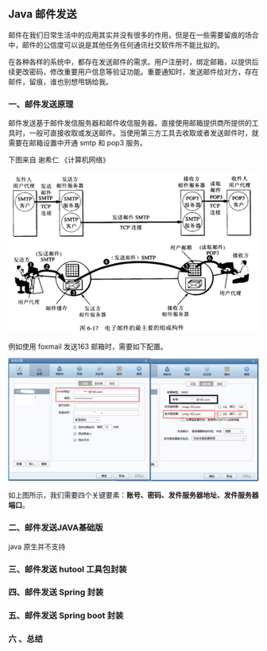 ## Java 邮件发送

邮件在我们日常生活中的应用其实并没有很多的作用，但是在一些需要留痕的场合中，邮件的公信度可以说是其他任务任何通讯社交软件所不能比拟的。

在各种各样的系统中，都存在发送邮件的需求。用户注册时，绑定邮箱，以提供后续更改密码，修改重要用户信息等验证功能。重要通知时，发送邮件给对方，存在邮件，留痕，谁也别想甩锅给我。

### 一、邮件发送原理

邮件发送基于邮件发信服务器和邮件收信服务器。直接使用邮箱提供商所提供的工具时，一般可直接收取或发送邮件。当使用第三方工具去收取或者发送邮件时，就需要在邮箱设置中开通 smtp 和 pop3 服务。

下图来自 谢希仁 《计算机网络》

![邮件收发原理](.\image\邮件收发原理.png)

例如使用 foxmail 发送163 邮箱时，需要如下配置。

![image-20200702171710660](https://github.com/tadecather/Note/blob/master/20200713_%E9%82%AE%E4%BB%B6%E5%8F%91%E9%80%81/image/foxmail%E9%82%AE%E4%BB%B6%E5%8F%91%E9%80%81.png)

如上图所示，我们需要四个关键要素：**账号、密码、发件服务器地址、发件服务器端口**。

### 二、邮件发送JAVA基础版

java 原生并不支持

### 三、邮件发送 hutool 工具包封装

### 四、邮件发送 Spring 封装

### 五、邮件发送 Spring boot  封装

### 六 、总结

